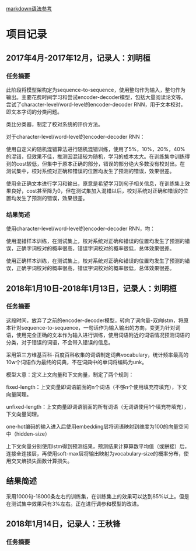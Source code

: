 [markdown语法参考](http://blog.csdn.net/ljc_563812704/article/details/53464039 "打开链接") 

# 项目记录

## 2017年4月-2017年12月，记录人：刘明桓

### 任务摘要

此阶段将模型架构定为sequence-to-sequence，使用整句作为输入，整句作为输出。主要花费时间学习和尝试encoder-decoder模型，包括大量阅读论文等。尝试了character-level/word-level的encoder-decoder RNN，用于文本校对，即文本字词的分类问题。

类比分类器，制定了校对系统的评价方法。

对于character-level/word-level的encoder-decoder RNN：

使用自定义的随机混错算法进行随机混错训练，使用了5%，10%，20%，40%的混错，但效果不佳，推测因混错较为随机，学习的成本太大。在训练集中训练得到的cost较低，但集中于原本正确的部分，错误的部分绝大多数没有校对出。在测试集中，校对系统对正确和错误的位置均发生了预测的错误，效果很差。

使用全正确文本进行学习和输出，原意是希望学习到句子相关信息，在训练集上效果良好，cost甚至降为0，但在测试集加入混错以后，校对系统对正确和错误的位置均发生了预测的错误，效果很差。

### 结果简述

使用character-level/word-level的encoder-decoder RNN，均：

使用混错样本训练，在测试集上，校对系统对正确和错误的位置均发生了预测的错误，正确字词校对的概率很高，错误字词校对的概率很低，总体效果很差。

使用正确样本训练，在测试集上，校对系统对正确和错误的位置均发生了预测的错误，正确字词校对的概率很高，错误字词校对的概率很低，总体效果很差。

## 2018年1月10日-2018年1月13日，记录人：刘明桓

### 任务摘要

这段时间，放弃了之前的encoder-decoder模型，转向了词向量-双向lstm，将原本针对sequence-to-sequence，一句话作为输入输出的方向，变更为针对词语，使用完全正确的文本作为输入进行训练，使用词语附近的词语情况预测词语的分类，对于错误的词语，不会带入错误的信息。

采用第三方维基百科-百度百科收集的词语制定词典vocabulary，统计频率最高的10w个词语作为最终的词典，不在词典中的单词将编码为unk。

模型大意：定义上文向量和下文向量，制定了两个规则：

fixed-length：上文向量即词语前面的n个词语（不够n个使用填充符填充），下文向量同理。

unfixed-length：上文向量即词语前面的所有词语（无词语使用1个填充符填充），下文向量同理。

one-hot编码的输入进入后使用embedding层将词语映射到维度为100的向量空间中（hidden-size）

上下文向量分别使用lstm得到预测结果，预测结果计算算数平均值（或拼接）后，连接全连接层，再使用soft-max层将输出映射为vocabulary-size的概率分布，使用交叉熵损失函数计算损失。

## 结果简述

采用1000句-18000条左右的训练集，在训练集上的效果可以达到85%以上。但是在测试集中效果只有3%左右。正在进行调参和模型的改进。

## 2018年1月14日，记录人：王秋锋

### 任务摘要



